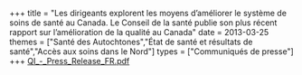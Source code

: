 +++
title = "Les dirigeants explorent les moyens d’améliorer le système de soins de santé au Canada. Le Conseil de la santé publie son plus récent rapport sur l’amélioration de la qualité au Canada"
date = 2013-03-25
themes = ["Santé des Autochtones","État de santé et résultats de santé","Accès aux soins dans le Nord"]
types = ["Communiqués de presse"]
+++
[QI_-_Press_Release_FR.pdf](/files/QI_-_Press_Release_FR.pdf)
